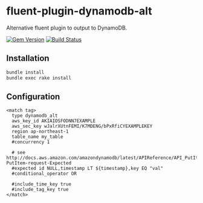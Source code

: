 # fluent-plugin-dynamodb-alt

Alternative fluent plugin to output to DynamoDB.

[![Gem Version](https://badge.fury.io/rb/fluent-plugin-dynamodb-alt.png)](http://badge.fury.io/rb/fluent-plugin-dynamodb-alt)
[![Build Status](https://travis-ci.org/winebarrel/fluent-plugin-dynamodb-alt.svg)](https://travis-ci.org/winebarrel/fluent-plugin-dynamodb-alt)

## Installation

```sh
bundle install
bundle exec rake install
```

## Configuration

```
<match tag>
  type dynamodb_alt
  aws_key_id AKIAIOSFODNN7EXAMPLE
  aws_sec_key wJalrXUtnFEMI/K7MDENG/bPxRfiCYEXAMPLEKEY
  region ap-northeast-1
  table_name my_table
  #concurrency 1

  # see http://docs.aws.amazon.com/amazondynamodb/latest/APIReference/API_PutItem.html#DDB-PutItem-request-Expected
  #expected id NULL,timestamp LT ${timestamp},key EQ "val"
  #conditional_operator OR

  #include_time_key true
  #include_tag_key true
</match>
```
